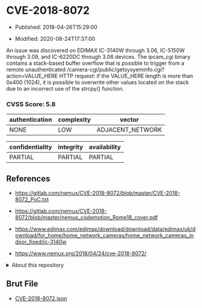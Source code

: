 # CVE-2018-8072

- Published: 2018-04-26T15:29:00

- Modified: 2020-08-24T17:37:00

An issue was discovered on EDIMAX IC-3140W through 3.06, IC-5150W through 3.09, and IC-6220DC through 3.06 devices. The ipcam_cgi binary contains a stack-based buffer overflow that is possible to trigger from a remote unauthenticated /camera-cgi/public/getsysyeminfo.cgi?action=VALUE_HERE HTTP request: if the VALUE_HERE length is more than 0x400 (1024), it is possible to overwrite other values located on the stack due to an incorrect use of the strcpy() function.

### CVSS Score: **5.8**

| authentication | complexity | vector |
| --- | --- | --- |
| NONE | LOW | ADJACENT_NETWORK |

| confidentiality | integrity | availability |
| --- | --- | --- |
| PARTIAL | PARTIAL | PARTIAL |

## References

* https://gitlab.com/nemux/CVE-2018-8072/blob/master/CVE-2018-8072_PoC.txt

* https://gitlab.com/nemux/CVE-2018-8072/blob/master/nemux_codemotion_Rome18_cover.pdf

* https://www.edimax.com/edimax/download/download/data/edimax/uk/download/for_home/home_network_cameras/home_network_cameras_indoor_fixed/ic-3140w

* https://www.nemux.org/2018/04/24/cve-2018-8072/

<details>
<summary>About this repository</summary> 

  This repository is part of the project [Live Hack CVE](https://github.com/Live-Hack-CVE). Main website can be found [www.live-hack.org](https://www.live-hack.org) 
  
  Made by [Sn0wAlice](https://github.com/Sn0wAlice) for the people that care about security and need to have a feed of the latest CVEs. Hope you enjoy it, don't forget to star the repo and follow me on [Twitter](https://twitter.com/Sn0wAlice) and [Github](https://github.com/Sn0wAlice). And that is my [personnal website](https://www.alice-snow.me/)

  - [Home Page](https://github.com/Live-Hack-CVE)
  - [Framework](https://github.com/Live-Hack-CVE/cve-framework)
  - [CVE database](https://github.com/Live-Hack-CVE/full_database)
  - [Changelog](https://github.com/Live-Hack-CVE/Changelog)
</details>

## Brut File

* [CVE-2018-8072.json](https://raw.githubusercontent.com/Live-Hack-CVE/full_database/main/cves/2018/CVE-2018-8072.json)

